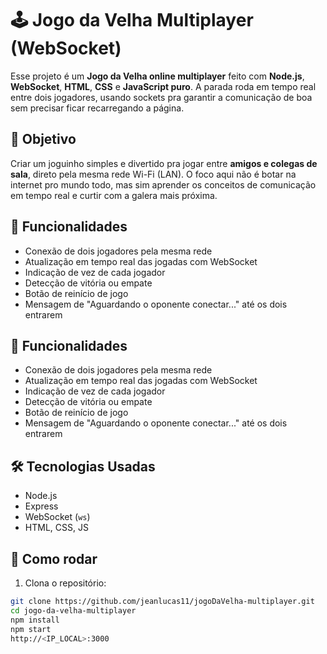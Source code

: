 # 🕹️ Jogo da Velha Multiplayer (WebSocket)

Esse projeto é um **Jogo da Velha online multiplayer** feito com **Node.js**, **WebSocket**, **HTML**, **CSS** e **JavaScript puro**. A parada roda em tempo real entre dois jogadores, usando sockets pra garantir a comunicação de boa sem precisar ficar recarregando a página.

## 📌 Objetivo

Criar um joguinho simples e divertido pra jogar entre **amigos e colegas de sala**, direto pela mesma rede Wi-Fi (LAN). O foco aqui não é botar na internet pro mundo todo, mas sim aprender os conceitos de comunicação em tempo real e curtir com a galera mais próxima.

## 🚀 Funcionalidades

- Conexão de dois jogadores pela mesma rede
- Atualização em tempo real das jogadas com WebSocket
- Indicação de vez de cada jogador
- Detecção de vitória ou empate
- Botão de reinício de jogo
- Mensagem de "Aguardando o oponente conectar..." até os dois entrarem

## 🚀 Funcionalidades

- Conexão de dois jogadores pela mesma rede
- Atualização em tempo real das jogadas com WebSocket
- Indicação de vez de cada jogador
- Detecção de vitória ou empate
- Botão de reinício de jogo
- Mensagem de "Aguardando o oponente conectar..." até os dois entrarem

## 🛠️ Tecnologias Usadas

- Node.js
- Express
- WebSocket (`ws`)
- HTML, CSS, JS

## 📡 Como rodar

1. Clona o repositório:

```bash
git clone https://github.com/jeanlucas11/jogoDaVelha-multiplayer.git
cd jogo-da-velha-multiplayer
npm install
npm start
http://<IP_LOCAL>:3000
```
